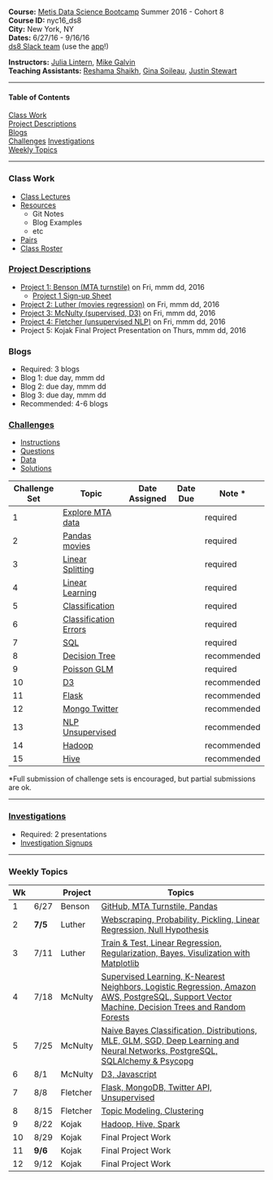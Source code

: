 **Course:**    [Metis Data Science Bootcamp](http://www.thisismetis.com/data-science) Summer 2016 - Cohort 8  
**Course ID:** nyc16_ds8  
**City:**      New York, NY  
**Dates:**     6/27/16 - 9/16/16  
[ds8 Slack team](https://summer-nyc16-metis.slack.com/) (use the [app](https://slack.com/downloads)!)  

**Instructors:**  [Julia Lintern](https://www.linkedin.com/in/julia-lintern-a5141384), [Mike Galvin](https://www.linkedin.com/in/mikejgalvin)  
**Teaching Assistants:**  [Reshama Shaikh](https://www.linkedin.com/in/reshamas), [Gina Soileau](https://www.linkedin.com/in/gfsoileau), [Justin Stewart](https://www.linkedin.com/in/jstnstwrt)

---

#### Table of Contents
[Class Work](#section-a)  
[Project Descriptions](#section-b)  
[Blogs](#section-c)  
[Challenges](#section-d) 
[Investigations](#section-e)  
[Weekly Topics](#section-f)  

---

### <a name="section-a"></a>Class Work

* [Class Lectures](/class_lectures/)
* [Resources](resources/)
  * Git Notes
  * Blog Examples
  * etc
* [Pairs](/pair_programming/student_pairs.md)
* [Class Roster]( )


### <a name="section-b"></a>[Project Descriptions](/projects)

* [Project 1: Benson (MTA turnstile)](/projects/01-benson/README.md) on Fri, mmm dd, 2016
  * [Project 1 Sign-up Sheet]()
* [Project 2: Luther (movies regression)](/projects/02-luther/README.md) on Fri, mmm dd, 2016
* [Project 3: McNulty (supervised, D3)](/projects/03-mcnulty/README.md) on Fri, mmm dd, 2016
* [Project 4: Fletcher (unsupervised NLP)](/projects/04-fletcher/README.md) on Fri, mmm dd, 2016
* Project 5: Kojak Final Project Presentation on Thurs, mmm dd, 2016

### <a name="section-c"></a>Blogs
 
* Required:  3 blogs
* Blog 1:  due day, mmm dd
* Blog 2:  due day, mmm dd
* Blog 3:  due day, mmm dd
* Recommended:  4-6 blogs

### <a name="section-d"></a>[Challenges](/challenges)
 
* [Instructions](/challenges/README.md)
* [Questions](/challenges/challenges_questions)
* [Data](challenges/challenges_data)
* [Solutions](challenges/challenges_solutions)

| Challenge Set  | Topic                 | Date Assigned | Date Due   | Note *      |
|----------------|-----------------------|---------------|------------|-------------|
| 1              | [Explore MTA data](/challenges/01-benson)      |      |  | required    |
| 2              | [Pandas movies](/challenges/02-luther1)                |     |  | required    |
| 3              | [Linear Splitting](/challenges/03-linear_splitting)      |     |   | required    |
| 4              | [Linear Learning](/challenges/04-linear_learning)       |     |   | required    |
| 5              | [Classification](/challenges/05-classification)        |     |  | required    |
| 6              | [Classification Errors](/challenges/06-classification_errors) |     |  | required    |
| 7              | [SQL](/challenges/07-sql)                   |     |  | required    |
| 8              | [Decision Tree](/challenges/08-decision_tree)         |      |  | recommended |
| 9              | [Poisson GLM](/challenges/09-poisson_glm)           |      |  | required    |
| 10             | [D3](/challenges/10-d3)                    |     |  | recommended |
| 11             | [Flask](/challenges/11-flask)                 |     |  | recommended |
| 12             | [Mongo Twitter](/challenges/12-mongo_twitter)         |     |  | recommended |
| 13             | [NLP Unsupervised](/challenges/13-nlp_unsupervised)      |     |  | recommended |
| 14             | [Hadoop](/challenges/14-hadoop)                |     |  | recommended |
| 15             | [Hive](/challenges/15-hive)                  |     |  | recommended |

*Full submission of challenge sets is encouraged, but partial submissions are ok. 

---

### <a name="section-e"></a>[Investigations](/investigations)

* Required:  2 presentations
* [Investigation Signups]()


---

### <a name="section-f"></a>Weekly Topics

| Wk |   | Project | Topics                 |  
|----|-------|---------|-------------------------|
| 1  | 6/27 | Benson | [GitHub, MTA Turnstile, Pandas](/class_lectures/week01-benson/) |   
| 2  | **7/5** | Luther | [Webscraping, Probability, Pickling, Linear Regression, Null Hypothesis](/class_lectures/week02-luther1/)  |  
| 3 |  7/11 | Luther  | [Train & Test, Linear Regression, Regularization, Bayes, Visulization with Matplotlib](/class_lectures/week03-luther2/)        |   
| 4 | 7/18 | McNulty  | [Supervised Learning, K-Nearest Neighbors, Logistic Regression, Amazon AWS, PostgreSQL, Support Vector Machine, Decision Trees and Random Forests](/class_lectures/week04-mcnulty1/) |    
| 5 | 7/25 | McNulty   | [Naive Bayes Classification, Distributions, MLE, GLM, SGD, Deep Learning and Neural Networks, PostgreSQL, SQLAlchemy & Psycopg](/class_lectures/week05-mcnulty2/) |  
| 6  | 8/1 | McNulty | [D3, Javascript](/class_lectures/week06-mcnulty3/)      |      |  
| 7  | 8/8 | Fletcher     | [Flask, MongoDB, Twitter API, Unsupervised](/class_lectures/week07-fletcher1/) |  
| 8  | 8/15 | Fletcher     | [Topic Modeling, Clustering](/class_lectures/week08-fletcher2/)      |  
| 9  | 8/22 | Kojak |  [Hadoop, Hive, Spark](/class_lectures/week09-kojak1/) |     
| 10 | 8/29     | Kojak | Final Project Work        |  
| 11 | **9/6**    | Kojak | Final Project Work |    
| 12 | 9/12    | Kojak | Final Project Work |  
